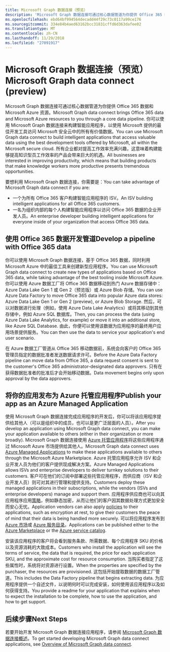 ```yaml
---
title: Microsoft Graph 数据连接（预览）
description: 'Microsoft Graph 数据连接可通过核心数据管道为你提供 Office 365 数据和 Microsoft Azure 资源。 你可以使用 Microsoft Graph 数据连接来构建智能应用程序，以使用 Microsoft 提供的最佳开发工具访问 Microsoft 安全云中的所有有价值数据。 所有企业都对提高工作效率充满兴趣，这意味着构建能够提高知识型员工作效率的产品会带来巨大的机遇。 '
ms.openlocfilehash: ebd64bf994564decadd44f29c73c0117a99ce176
ms.sourcegitcommit: 334e84b4aed63162bcc31831cffd6d363dafee02
ms.translationtype: MT
ms.contentlocale: zh-CN
ms.lasthandoff: 11/29/2018
ms.locfileid: "27091917"
---
```

# <a name="microsoft-graph-data-connect-preview"></a><span data-ttu-id="a2d42-105">Microsoft Graph 数据连接（预览）</span><span class="sxs-lookup"><span data-stu-id="a2d42-105">Microsoft Graph data connect (preview)</span></span>

<span data-ttu-id="a2d42-106">Microsoft Graph 数据连接可通过核心数据管道为你提供 Office 365 数据和 Microsoft Azure 资源。</span><span class="sxs-lookup"><span data-stu-id="a2d42-106">Microsoft Graph data connect brings Office 365 data and Microsoft Azure resources to you through a core data pipeline.</span></span> <span data-ttu-id="a2d42-107">你可以使用 Microsoft Graph 数据连接来构建智能应用程序，以使用 Microsoft 提供的最佳开发工具访问 Microsoft 安全云中的所有有价值数据。</span><span class="sxs-lookup"><span data-stu-id="a2d42-107">You can use Microsoft Graph data connect to build intelligent applications that access valuable data using the best development tools offered by Microsoft, all within the Microsoft secure cloud.</span></span> <span data-ttu-id="a2d42-108">所有企业都对提高工作效率充满兴趣，这意味着构建能够提高知识型员工作效率的产品会带来巨大的机遇。</span><span class="sxs-lookup"><span data-stu-id="a2d42-108">All businesses are interested in improving productivity, which means that building products that make knowledge workers more productive presents tremendous opportunities.</span></span> 

<span data-ttu-id="a2d42-109">要想利用 Microsoft Graph 数据连接，你需要是：</span><span class="sxs-lookup"><span data-stu-id="a2d42-109">You can take advantage of Microsoft Graph data connect if you are:</span></span>

- <span data-ttu-id="a2d42-110">一个为所有 Office 365 客户构建智能应用程序的 ISV。</span><span class="sxs-lookup"><span data-stu-id="a2d42-110">An ISV building intelligent applications for all Office 365 customers.</span></span>
- <span data-ttu-id="a2d42-111">一名为组织内部的每个人构建智能应用程序以访问 Office 365 数据的企业开发人员。</span><span class="sxs-lookup"><span data-stu-id="a2d42-111">An enterprise developer building intelligent applications for everyone inside of your organization that access Office 365 data.</span></span>

## <a name="develop-a-pipeline-with-office-365-data"></a><span data-ttu-id="a2d42-112">使用 Office 365 数据开发管道</span><span class="sxs-lookup"><span data-stu-id="a2d42-112">Develop a pipeline with Office 365 data</span></span>
<span data-ttu-id="a2d42-113">你可以使用 Microsoft Graph 数据连接，基于 Office 365 数据，同时利用 Microsoft Azure 中的最佳工具来创建新型应用程序。</span><span class="sxs-lookup"><span data-stu-id="a2d42-113">You can use Microsoft Graph data connect to create new types of applications based on Office 365 data, while taking advantage of the best tooling inside Microsoft Azure.</span></span> <span data-ttu-id="a2d42-114">你可以使用 Azure 数据工厂将 Office 365 数据移动到热门 Azure 数据存储中：Azure Data Lake Gen 1 或 Gen 2（预览版）或 Azure Blob 存储。</span><span class="sxs-lookup"><span data-stu-id="a2d42-114">You can use Azure Data Factory to move Office 365 data into popular Azure data stores: Azure Data Lake Gen 1 or Gen 2 (preview), or Azure Blob Storage.</span></span> <span data-ttu-id="a2d42-115">然后，可以对数据进行处理（例如，使用 Azure Data Lake Analytics）或将其移动到其他存储中，例如 Azure SQL 数据库。</span><span class="sxs-lookup"><span data-stu-id="a2d42-115">Then, you can process the data (using Azure Data Lake Analytics, for example) or move it into an additional store, like Azure SQL Database.</span></span> <span data-ttu-id="a2d42-116">由此，你便可以使用该数据为应用程序的最终用户应用场景提供服务。</span><span class="sxs-lookup"><span data-stu-id="a2d42-116">You can then use the data to service your application's end user scenario.</span></span>

<span data-ttu-id="a2d42-117">在 Azure 数据工厂管道从 Office 365 移动数据前，系统会向客户的 Office 365 管理员指定的数据批准者发送数据请求许可。</span><span class="sxs-lookup"><span data-stu-id="a2d42-117">Before the Azure Data Factory pipeline can move data from Office 365, a data request consent is sent to the customer's Office 365 administrator-designated data approvers.</span></span> <span data-ttu-id="a2d42-118">只有在获得数据批准者的批准后才会开始移动数据。</span><span class="sxs-lookup"><span data-stu-id="a2d42-118">Data movement begins only upon approval by the data approvers.</span></span>

## <a name="publish-your-app-as-an-azure-managed-application"></a><span data-ttu-id="a2d42-119">将你的应用发布为 Azure 托管应用程序</span><span class="sxs-lookup"><span data-stu-id="a2d42-119">Publish your app as an Azure Managed Application</span></span>
<span data-ttu-id="a2d42-120">使用 Microsoft Graph 数据连接完成应用程序的开发后，你可以将该应用程序提供给其他人（可以是组织中的成员，也可以是更广泛层面的人员）。</span><span class="sxs-lookup"><span data-stu-id="a2d42-120">After you develop an application using Microsoft Graph data connect, you can make your application available to others (either in their organization or more broadly).</span></span> <span data-ttu-id="a2d42-121">Microsoft Graph 数据连接使用 [Azure 托管应用程序](https://docs.microsoft.com/zh-CN/azure/managed-applications/overview)将这些应用程序通过 Microsoft Azure 市场提供给其他人。</span><span class="sxs-lookup"><span data-stu-id="a2d42-121">Microsoft Graph data connect uses [Azure Managed Applications](https://docs.microsoft.com/zh-CN/azure/managed-applications/overview) to make these applications available to others through the Microsoft Azure Marketplace.</span></span> <span data-ttu-id="a2d42-122">Azure 托管应用程序允许 ISV 和企业开发人员为他们的客户提供现成解决方案。</span><span class="sxs-lookup"><span data-stu-id="a2d42-122">Azure Managed Applications allows ISVs and enterprise developers to deliver turnkey solutions to their customers.</span></span> <span data-ttu-id="a2d42-123">客户可在他们的订阅中部署这些托管应用程序，而供应商（ISV 和企业开发人员）则可对其进行管理和提供支持。</span><span class="sxs-lookup"><span data-stu-id="a2d42-123">Customers deploy these managed applications in their subscriptions, while the vendors (ISVs and enterprise developers) manage and support them.</span></span> <span data-ttu-id="a2d42-124">应用程序供应商也可以向其应用程序应用[策略](https://docs.microsoft.com/zh-CN/azure/managed-applications/overview#azure-policy)，例如静态加密，从而让他们的客户因其数据处理方式更加安全而安心无忧。</span><span class="sxs-lookup"><span data-stu-id="a2d42-124">Application vendors can also apply [policies](https://docs.microsoft.com/zh-CN/azure/managed-applications/overview#azure-policy) to their applications, such as encryption at rest, to give their customers the peace of mind that their data is being handled more securely.</span></span> <span data-ttu-id="a2d42-125">可以将应用程序发布到 [Azure 市场](https://docs.microsoft.com/zh-CN/azure/managed-applications/publish-marketplace-app)或 [Azure 服务目录](https://docs.microsoft.com/zh-CN/azure/managed-applications/publish-service-catalog-app)。</span><span class="sxs-lookup"><span data-stu-id="a2d42-125">Applications can be published either to the [Azure Marketplace](https://docs.microsoft.com/zh-CN/azure/managed-applications/publish-marketplace-app) or the [Azure service catalog](https://docs.microsoft.com/zh-CN/azure/managed-applications/publish-service-catalog-app).</span></span>

<span data-ttu-id="a2d42-126">安装该应用程序的客户将会看到服务条款、所需数据、每个应用程序 SKU 的价格以及资源消耗的大致成本。</span><span class="sxs-lookup"><span data-stu-id="a2d42-126">Customers who install the application will see the terms of service, the data that is required, the price for each application SKU, and the approximate cost for resource consumption.</span></span> <span data-ttu-id="a2d42-127">当购买者指定了这些属性时，系统将对资源进行设置。</span><span class="sxs-lookup"><span data-stu-id="a2d42-127">When the properties are specified by the purchaser, the resources are provisioned.</span></span> <span data-ttu-id="a2d42-128">这包括开始提取数据的数据工厂管道。</span><span class="sxs-lookup"><span data-stu-id="a2d42-128">This includes the Data Factory pipeline that begins extracting data.</span></span> <span data-ttu-id="a2d42-129">为应用程序提供一个自述文件，以说明何时可以完成安装，如何使用该应用程序以及如何获得支持。</span><span class="sxs-lookup"><span data-stu-id="a2d42-129">You provide a readme for your application that explains when to expect the installation to be complete, how to use the application, and how to get support.</span></span>

## <a name="next-steps"></a><span data-ttu-id="a2d42-130">后续步骤</span><span class="sxs-lookup"><span data-stu-id="a2d42-130">Next Steps</span></span> 
<span data-ttu-id="a2d42-131">若要开始开发 Microsoft Graph 数据连接应用程序，请参阅 [Microsoft Graph 数据连接概述](data-connect-concept-overview.md)。</span><span class="sxs-lookup"><span data-stu-id="a2d42-131">To get started developing Microsoft Graph data connect applications, see [Overview of Microsoft Graph data connect](data-connect-concept-overview.md).</span></span>
